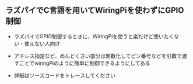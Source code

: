 ## ラズパイでC言語を用いてWiringPiを使わずにGPIO制御

- ラズパイでGPIO制御するときに、WiringPiを使うと楽だけど使いたくない・使えない人向け  
 
- アドレス指定など、めんどくさい部分は関数化してピン番号などを引数で渡すことでwiringPiのように簡単に制御できるようにしてある

- 詳細はソースコードをトレースしてください
